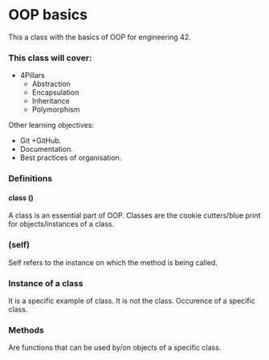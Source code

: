 # OOP basics

This a class with the basics of OOP for engineering 42. 


### This class will cover:

- 4Pillars
    - Abstraction
    - Encapsulation
    - Inheritance
    - Polymorphism
    
Other learning objectives:
- Git +GitHub.
- Documentation.
- Best practices of organisation.

### Definitions 

#### class ()
A class is an essential part of OOP. Classes are the cookie cutters/blue print for objects/instances of a class.

### (self) 
Self refers to the instance on which the method is being called. 

### Instance of a class
It is a specific example of class. It is not the class. Occurence of a specific class.

### Methods

Are functions that can be used by/on objects of a specific class. 
 